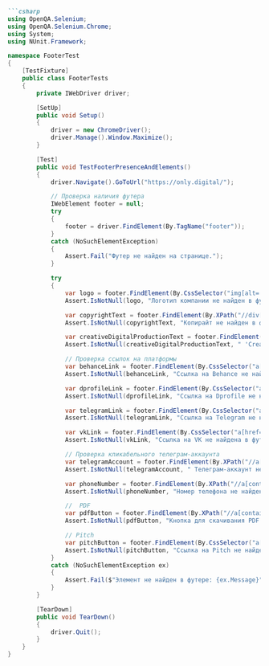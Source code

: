 ```markdown
```csharp
using OpenQA.Selenium;
using OpenQA.Selenium.Chrome;
using System;
using NUnit.Framework;

namespace FooterTest
{
    [TestFixture]
    public class FooterTests
    {
        private IWebDriver driver;

        [SetUp]
        public void Setup()
        {   
            driver = new ChromeDriver();
            driver.Manage().Window.Maximize();
        }

        [Test]
        public void TestFooterPresenceAndElements()
        {
            driver.Navigate().GoToUrl("https://only.digital/");

            // Проверка наличия футера
            IWebElement footer = null;
            try
            {
                footer = driver.FindElement(By.TagName("footer"));
            }
            catch (NoSuchElementException)
            {
                Assert.Fail("Футер не найден на странице.");
            }

            try
            {
                var logo = footer.FindElement(By.CssSelector("img[alt='Only']"));
                Assert.IsNotNull(logo, "Логотип компании не найден в футере.");

                var copyrightText = footer.FindElement(By.XPath("//div[contains(text(), '2024-2025')]"));
                Assert.IsNotNull(copyrightText, "Копирайт не найден в футере.");

                var creativeDigitalProductionText = footer.FindElement(By.XPath("//div[contains(text(), 'creative') and contains(text(), 'digital') and contains(text(), 'production')]"));
                Assert.IsNotNull(creativeDigitalProductionText, " 'Creative digital production' не найден в футере.");

                // Проверка ссылок на платформы
                var behanceLink = footer.FindElement(By.CssSelector("a[href='https://www.behance.net/onlydigitalagency']"));
                Assert.IsNotNull(behanceLink, "Ссылка на Behance не найдена в футере.");

                var dprofileLink = footer.FindElement(By.CssSelector("a[href='https://dprofile.ru/only?utm_source=only.digital&utm_medium=referral&utm_campaign=only.digital&utm_referrer=only.digital']"));
                Assert.IsNotNull(dprofileLink, "Ссылка на Dprofile не найдена в футере.");

                var telegramLink = footer.FindElement(By.CssSelector("a[href='https://t.me/onlycreativedigitalagency']"));
                Assert.IsNotNull(telegramLink, "Ссылка на Telegram не найдена в футере.");

                var vkLink = footer.FindElement(By.CssSelector("a[href='https://vk.com/onlydigitalagency']"));
                Assert.IsNotNull(vkLink, "Ссылка на VK не найдена в футере.");

                // Проверка кликабельного телеграм-аккаунта
                var telegramAccount = footer.FindElement(By.XPath("//a[contains(text(), '@onlydigitalagency')]"));
                Assert.IsNotNull(telegramAccount, " Телеграм-аккаунт не найден в футере.");

                var phoneNumber = footer.FindElement(By.XPath("//a[contains(text(), '+7 (495) 740 99 79')]"));
                Assert.IsNotNull(phoneNumber, "Номер телефона не найден в футере.");

                //  PDF
                var pdfButton = footer.FindElement(By.XPath("//a[contains(@href, '.pdf')]"));
                Assert.IsNotNull(pdfButton, "Кнопка для скачивания PDF презентации не найдена в футере.");

                // Pitch
                var pitchButton = footer.FindElement(By.CssSelector("a[href='https://pitch.com/v/only-x9f8ka']"));
                Assert.IsNotNull(pitchButton, "Ссылка на Pitch не найдена в футере.");
            }
            catch (NoSuchElementException ex)
            {
                Assert.Fail($"Элемент не найден в футере: {ex.Message}");
            }
        }

        [TearDown]
        public void TearDown()
        {
            driver.Quit();
        }
    }
}
